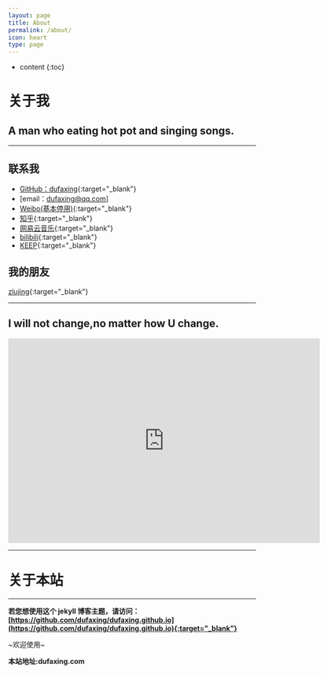 ```yaml
---
layout: page
title: About
permalink: /about/
icon: heart
type: page
---
```


* content
{:toc}

# 关于我


## A man who eating hot pot and singing songs.

---

## 联系我

* [GitHub：dufaxing](https://github.com/dufaxing){:target="_blank"}
* [email：dufaxing@qq.com]  <a href="mailto:dufaxing@qq.com">
* [Weibo(基本停用)](http://weibo.com/3829633687){:target="_blank"}
* [知乎](https://www.zhihu.com/people/hyicl){:target="_blank"}
* [网易云音乐](http://music.163.com/#/user/home?id=114319067){:target="_blank"}
* [bilibili](https://space.bilibili.com/2517215/#!/){:target="_blank"}
* [KEEP](https://show.gotokeep.com/users/57a865f7fe9edc3e052f56a1?share_userid=57a865f7fe9edc3e052f56a1&utm_medium=Android&share_count=1&utm_source=qq){:target="_blank"}

## 我的朋友

[zlujing](http://zlujing.com/){:target="_blank"}

---

## I will not change,no matter how U change.

<iframe src="http://wx1.sinaimg.cn/mw690/e4439297gy1fjra3wrgmpj20hm0bkq3q.jpg" style="border: 0;height: 416px;width: 634px;overflow: hidden;" frameBorder="0"></iframe>

---




# 关于本站

---

**若您想使用这个 jekyll 博客主题，请访问：[https://github.com/dufaxing/dufaxing.github.io](https://github.com/dufaxing/dufaxing.github.io){:target="_blank"}**

~欢迎使用~

**本站地址:dufaxing.com**